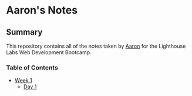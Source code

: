 # Aaron's Notes

## Summary

This repository contains all of the notes taken by [Aaron](https://github.com/AaLai) for the Lighthouse Labs Web Development Bootcamp.

### Table of Contents

* [Week 1](/Week_1)
  * [Day 1](/Week_1/Day_1)

